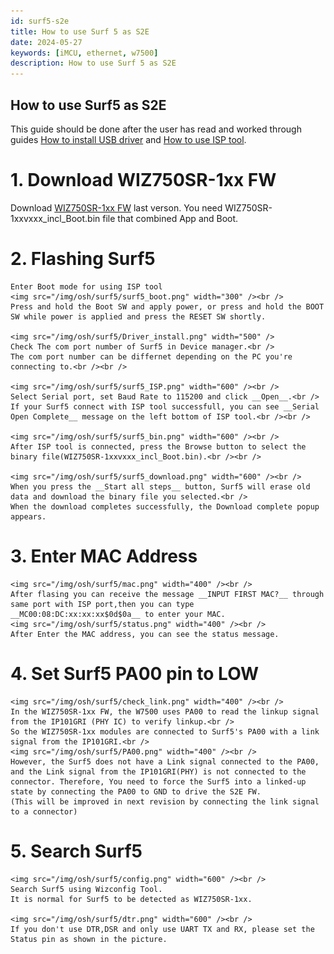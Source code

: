 ```yaml
---
id: surf5-s2e
title: How to use Surf 5 as S2E
date: 2024-05-27
keywords: [iMCU, ethernet, w7500]
description: How to use Surf 5 as S2E
---
```


## How to use Surf5 as S2E
This guide should be done after the user has read and worked through guides [How to install USB driver](./install-usb-driver.md) and [How to use ISP tool](./flashing-Surf5.md).

# 1. Download WIZ750SR-1xx FW
   Download [WIZ750SR-1xx FW](https://github.com/Wiznet/WIZ750SR/releases) last verson.
   You need WIZ750SR-1xxvxxx_incl_Boot.bin file that combined App and Boot.

# 2. Flashing Surf5
    Enter Boot mode for using ISP tool
    <img src="/img/osh/surf5/surf5_boot.png" width="300" /><br />
    Press and hold the Boot SW and apply power, or press and hold the BOOT SW while power is applied and press the RESET SW shortly.

    <img src="/img/osh/surf5/Driver_install.png" width="500" />
    Check The com port number of Surf5 in Device manager.<br />
    The com port number can be differnet depending on the PC you're connecting to.<br /><br />

    <img src="/img/osh/surf5/surf5_ISP.png" width="600" /><br />
    Select Serial port, set Baud Rate to 115200 and click __Open__.<br />
    If your Surf5 connect with ISP tool successfull, you can see __Serial Open Complete__ message on the left bottom of ISP tool.<br /><br />

    <img src="/img/osh/surf5/surf5_bin.png" width="600" /><br />
    After ISP tool is connected, press the Browse button to select the binary file(WIZ750SR-1xxvxxx_incl_Boot.bin).<br /><br />

    <img src="/img/osh/surf5/surf5_download.png" width="600" /><br />
    When you press the __Start all steps__ button, Surf5 will erase old data and download the binary file you selected.<br />
    When the download completes successfully, the Download complete popup appears.

# 3. Enter MAC Address
    <img src="/img/osh/surf5/mac.png" width="400" /><br />
    After flasing you can receive the message __INPUT FIRST MAC?__ through same port with ISP port,then you can type __MC00:08:DC:xx:xx:xx$0d$0a__ to enter your MAC.
    <img src="/img/osh/surf5/status.png" width="400" /><br />
    After Enter the MAC address, you can see the status message.


# 4. Set Surf5 PA00 pin to LOW
    <img src="/img/osh/surf5/check_link.png" width="400" /><br />
    In the WIZ750SR-1xx FW, the W7500 uses PA00 to read the linkup signal from the IP101GRI (PHY IC) to verify linkup.<br />
    So the WIZ750SR-1xx modules are connected to Surf5's PA00 with a link signal from the IP101GRI.<br />
    <img src="/img/osh/surf5/PA00.png" width="400" /><br />
    However, the Surf5 does not have a Link signal connected to the PA00, and the Link signal from the IP101GRI(PHY) is not connected to the connector. Therefore, You need to force the Surf5 into a linked-up state by connecting the PA00 to GND to drive the S2E FW.
    (This will be improved in next revision by connecting the link signal to a connector)
    

# 5. Search Surf5
    <img src="/img/osh/surf5/config.png" width="600" /><br />
    Search Surf5 using Wizconfig Tool.
    It is normal for Surf5 to be detected as WIZ750SR-1xx.

    <img src="/img/osh/surf5/dtr.png" width="600" /><br />
    If you don't use DTR,DSR and only use UART TX and RX, please set the Status pin as shown in the picture.
    
